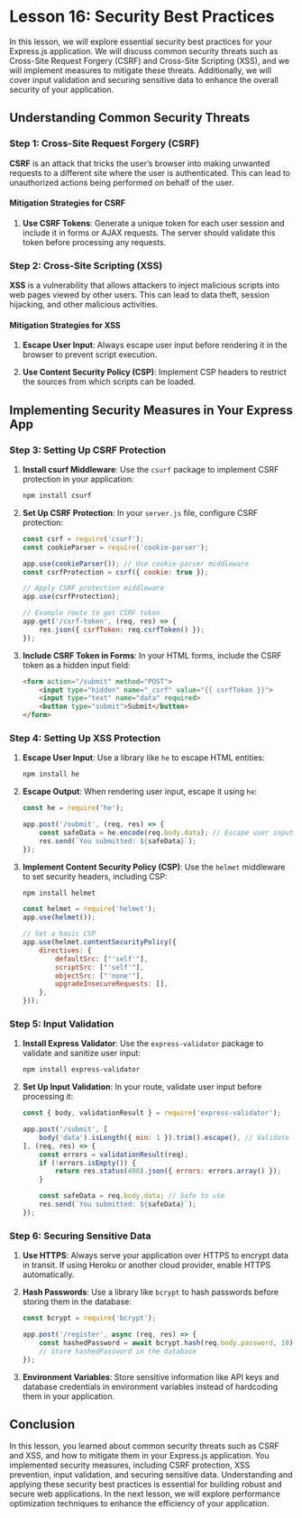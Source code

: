 # Lesson 16: Security Best Practices

In this lesson, we will explore essential security best practices for your Express.js application. We will discuss common security threats such as Cross-Site Request Forgery (CSRF) and Cross-Site Scripting (XSS), and we will implement measures to mitigate these threats. Additionally, we will cover input validation and securing sensitive data to enhance the overall security of your application.

## Understanding Common Security Threats

### Step 1: Cross-Site Request Forgery (CSRF)

**CSRF** is an attack that tricks the user’s browser into making unwanted requests to a different site where the user is authenticated. This can lead to unauthorized actions being performed on behalf of the user.

#### Mitigation Strategies for CSRF

1. **Use CSRF Tokens**: Generate a unique token for each user session and include it in forms or AJAX requests. The server should validate this token before processing any requests.

### Step 2: Cross-Site Scripting (XSS)

**XSS** is a vulnerability that allows attackers to inject malicious scripts into web pages viewed by other users. This can lead to data theft, session hijacking, and other malicious activities.

#### Mitigation Strategies for XSS

1. **Escape User Input**: Always escape user input before rendering it in the browser to prevent script execution.

2. **Use Content Security Policy (CSP)**: Implement CSP headers to restrict the sources from which scripts can be loaded.

## Implementing Security Measures in Your Express App

### Step 3: Setting Up CSRF Protection

1. **Install csurf Middleware**: Use the `csurf` package to implement CSRF protection in your application:

   ```bash
   npm install csurf
   ```

2. **Set Up CSRF Protection**: In your `server.js` file, configure CSRF protection:

   ```javascript
   const csrf = require('csurf');
   const cookieParser = require('cookie-parser');

   app.use(cookieParser()); // Use cookie-parser middleware
   const csrfProtection = csrf({ cookie: true });

   // Apply CSRF protection middleware
   app.use(csrfProtection);

   // Example route to get CSRF token
   app.get('/csrf-token', (req, res) => {
       res.json({ csrfToken: req.csrfToken() });
   });
   ```

3. **Include CSRF Token in Forms**: In your HTML forms, include the CSRF token as a hidden input field:

   ```html
   <form action="/submit" method="POST">
       <input type="hidden" name="_csrf" value="{{ csrfToken }}">
       <input type="text" name="data" required>
       <button type="submit">Submit</button>
   </form>
   ```

### Step 4: Setting Up XSS Protection

1. **Escape User Input**: Use a library like `he` to escape HTML entities:

   ```bash
   npm install he
   ```

2. **Escape Output**: When rendering user input, escape it using `he`:

   ```javascript
   const he = require('he');

   app.post('/submit', (req, res) => {
       const safeData = he.encode(req.body.data); // Escape user input
       res.send(`You submitted: ${safeData}`);
   });
   ```

3. **Implement Content Security Policy (CSP)**: Use the `helmet` middleware to set security headers, including CSP:

   ```bash
   npm install helmet
   ```

   ```javascript
   const helmet = require('helmet');
   app.use(helmet());

   // Set a basic CSP
   app.use(helmet.contentSecurityPolicy({
       directives: {
           defaultSrc: ["'self'"],
           scriptSrc: ["'self'"],
           objectSrc: ["'none'"],
           upgradeInsecureRequests: [],
       },
   }));
   ```

### Step 5: Input Validation

1. **Install Express Validator**: Use the `express-validator` package to validate and sanitize user input:

   ```bash
   npm install express-validator
   ```

2. **Set Up Input Validation**: In your route, validate user input before processing it:

   ```javascript
   const { body, validationResult } = require('express-validator');

   app.post('/submit', [
       body('data').isLength({ min: 1 }).trim().escape(), // Validate and sanitize input
   ], (req, res) => {
       const errors = validationResult(req);
       if (!errors.isEmpty()) {
           return res.status(400).json({ errors: errors.array() });
       }

       const safeData = req.body.data; // Safe to use
       res.send(`You submitted: ${safeData}`);
   });
   ```

### Step 6: Securing Sensitive Data

1. **Use HTTPS**: Always serve your application over HTTPS to encrypt data in transit. If using Heroku or another cloud provider, enable HTTPS automatically.

2. **Hash Passwords**: Use a library like `bcrypt` to hash passwords before storing them in the database:

   ```javascript
   const bcrypt = require('bcrypt');

   app.post('/register', async (req, res) => {
       const hashedPassword = await bcrypt.hash(req.body.password, 10);
       // Store hashedPassword in the database
   });
   ```

3. **Environment Variables**: Store sensitive information like API keys and database credentials in environment variables instead of hardcoding them in your application.

## Conclusion

In this lesson, you learned about common security threats such as CSRF and XSS, and how to mitigate them in your Express.js application. You implemented security measures, including CSRF protection, XSS prevention, input validation, and securing sensitive data. Understanding and applying these security best practices is essential for building robust and secure web applications. In the next lesson, we will explore performance optimization techniques to enhance the efficiency of your application.